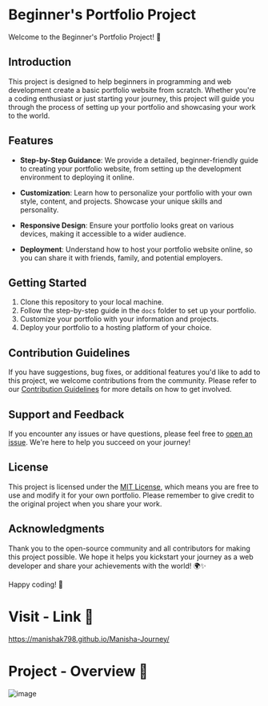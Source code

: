 # Beginner's Portfolio Project

Welcome to the Beginner's Portfolio Project! 🌟

## Introduction

This project is designed to help beginners in programming and web development create a basic portfolio website from scratch. Whether you're a coding enthusiast or just starting your journey, this project will guide you through the process of setting up your portfolio and showcasing your work to the world.

## Features

- **Step-by-Step Guidance**: We provide a detailed, beginner-friendly guide to creating your portfolio website, from setting up the development environment to deploying it online.

- **Customization**: Learn how to personalize your portfolio with your own style, content, and projects. Showcase your unique skills and personality.

- **Responsive Design**: Ensure your portfolio looks great on various devices, making it accessible to a wider audience.

- **Deployment**: Understand how to host your portfolio website online, so you can share it with friends, family, and potential employers.

## Getting Started

1. Clone this repository to your local machine.
2. Follow the step-by-step guide in the `docs` folder to set up your portfolio.
3. Customize your portfolio with your information and projects.
4. Deploy your portfolio to a hosting platform of your choice.

## Contribution Guidelines

If you have suggestions, bug fixes, or additional features you'd like to add to this project, we welcome contributions from the community. Please refer to our [Contribution Guidelines](CONTRIBUTING.md) for more details on how to get involved.

## Support and Feedback

If you encounter any issues or have questions, please feel free to [open an issue](https://github.com/your-username/beginners-portfolio-project/issues). We're here to help you succeed on your journey!

## License

This project is licensed under the [MIT License](LICENSE), which means you are free to use and modify it for your own portfolio. Please remember to give credit to the original project when you share your work.

## Acknowledgments

Thank you to the open-source community and all contributors for making this project possible. We hope it helps you kickstart your journey as a web developer and share your achievements with the world! 🌍✨

Happy coding! 🚀

# Visit - Link 🔗
https://manishak798.github.io/Manisha-Journey/

# Project - Overview 📸
![image](https://github.com/Manishak798/Manisha-Journey/assets/90680330/ac3a31c7-dabd-46fe-9dd6-b70a39c4602d)

